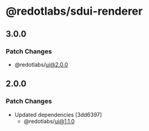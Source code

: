 # @redotlabs/sdui-renderer

## 3.0.0

### Patch Changes

- @redotlabs/ui@2.0.0

## 2.0.0

### Patch Changes

- Updated dependencies [3dd6397]
  - @redotlabs/ui@1.1.0
